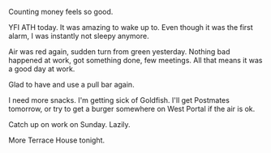Counting money feels so good.

YFI ATH today. It was amazing to wake up to. Even though it was the first alarm, I was instantly not sleepy anymore.

Air was red again, sudden turn from green yesterday. Nothing bad happened at work, got something done, few meetings. All that means it was a good day at work.

Glad to have and use a pull bar again.

I need more snacks. I'm getting sick of Goldfish. I'll get Postmates tomorrow, or try to get a burger somewhere on West Portal if the air is ok.

Catch up on work on Sunday. Lazily.

More Terrace House tonight.
